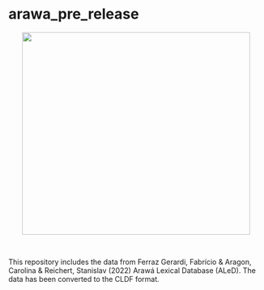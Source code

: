# arawa_pre_release
<p align="center">
<img src="https://github.com/LanguageStructure/arawa_pre_release/blob/main/map.png" width="450" height="400">
</p>
<br>

This repository includes the data from Ferraz Gerardi, Fabrício & Aragon, Carolina & Reichert, Stanislav (2022) Arawá Lexical Database (ALeD). The data has been converted to the CLDF format.
